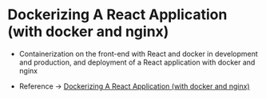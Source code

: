# Dockerizing A React Application (with docker and nginx)

- Containerization on the front-end with React and docker in development and production, and deployment of a React application with docker and nginx

- Reference -> [Dockerizing A React Application (with docker and nginx)](https://medium.com/swlh/dockerizing-a-react-application-with-docker-and-nginx-19e88ef8e99a)
